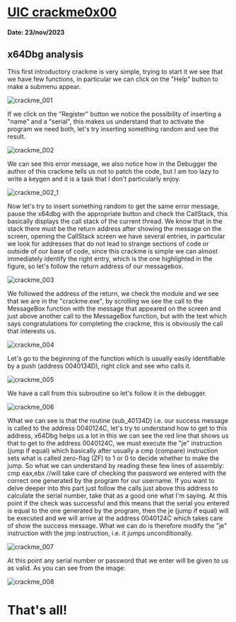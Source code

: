 # [UIC crackme0x00](crackme0x00.exe)

#### Date: 23/nov/2023

## x64Dbg analysis
This first introductory crackme is very simple, trying to start it we see that we have few functions, in particular we can click on the "Help" button to make a submenu appear.



![crackme_001](uic-0x00-1.png)



If we click on the "Register" button we notice the possibility of inserting a "name" and a "serial", this makes us understand that to activate the program we need both, let's try inserting something random and see the result.



![crackme_002](uic-0x00-2.png)



We can see this error message, we also notice how in the Debugger the author of this crackme tells us not to patch the code, but I am too lazy to write a keygen and it is a task that I don't particularly enjoy.



![crackme_002_1](uic-0x00-2_1.png)



Now let's try to insert something random to get the same error message, pause the x64dbg with the appropriate button and check the CallStack, this basically displays the call stack of the current thread.
We know that in the stack there must be the return address after showing the message on the screen, opening the CallStack screen we have several entries, in particular we look for addresses that do not lead to strange sections of code or outside of our base of code, since this crackme is simple we can almost immediately identify the right entry, which is the one highlighted in the figure, so let's follow the return address of our messagebox.



![crackme_003](uic-0x00-3.png)



We followed the address of the return, we check the module and we see that we are in the "crackme.exe", by scrolling we see the call to the MessageBox function with the message that appeared on the screen and just above another call to the MessageBox function, but with the text which says congratulations for completing the crackme, this is obviously the call that interests us.



![crackme_004](uic-0x00-4.png)



Let's go to the beginning of the function which is usually easily identifiable by a push (address 0040134D), right click and see who calls it.



![crackme_005](uic-0x00-5.png)



We have a call from this subroutine so let's follow it in the debugger.



![crackme_006](uic-0x00-6.png)



What we can see is that the routine (sub_40134D) i.e. our success message is called to the address 0040124C, let's try to understand how to get to this address, x64Dbg helps us a lot in this we can see the red line that shows us that to get to the address 0040124C, we must execute the "je" instruction (jump if equal) which basically after usually a cmp (compare) instruction sets what is called zero-flag (ZF) to 1 or 0 to decide whether to make the jump.
So what we can understand by reading these few lines of assembly:
cmp eax,ebx //will take care of checking the password we entered with the correct one generated by the program for our username.
If you want to delve deeper into this part just follow the calls just above this address to calculate the serial number, take that as a good one what I'm saying.
At this point if the check was successful and this means that the serial you entered is equal to the one generated by the program, then the je (jump if equal) will be executed and we will arrive at the address 0040124C which takes care of show the success message.
What we can do is therefore modify the "je" instruction with the jmp instruction, i.e. it jumps unconditionally.



![crackme_007](uic-0x00-7.png)


At this point any serial number or password that we enter will be given to us as valid.
As you can see from the image:



![crackme_008](uic-0x00-8.png)



# That's all!
